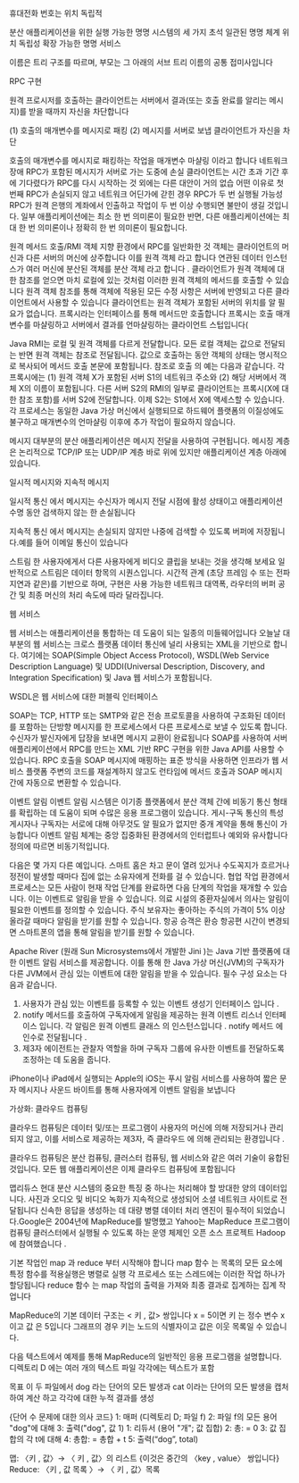 휴대전화 번호는 위치 독립적

분산 애플리케이션을 위한 실행 가능한 명명 시스템의 세 가지 초석
  일관된 명명 체계
  위치 독립성 
  확장 가능한 명명 서비스
  
이름은 트리 구조를 따르며, 부모는 그 아래의 서브 트리 이름의 공통 접미사입니다
 


RPC 구현

원격 프로시저를 호출하는 클라이언트는 서버에서 결과(또는 호출 완료를 알리는 메시지)를 받을 때까지 자신을 차단합니다

(1) 호출의 매개변수를 메시지로 패킹
(2) 메시지를 서버로 보냅
클라이언트가 자신을 차단

호출의 매개변수를 메시지로 패킹하는 작업을 매개변수 마샬링 이라고 합니다
네트워크 장애
RPC가 포함된 메시지가 서버로 가는 도중에 손실
클라이언트는 시간 초과 기간 후에 기다렸다가 RPC를 다시 시작하는 것 외에는 다른 대안이 거의 없습
어떤 이유로 첫 번째 RPC가 손실되지 않고 네트워크 어딘가에 갇힌 경우 RPC가 두 번 실행될 가능성
RPC가 원격 은행의 계좌에서 인출하고 작업이 두 번 이상 수행되면 불만이 생길 것입니다. 일부 애플리케이션에는 최소 한 번 의미론이 필요한 반면, 다른 애플리케이션에는 최대 한 번 의미론이나 정확히 한 번 의미론이 필요합니다.

원격 메서드 호출/RMI
 객체 지향 환경에서 RPC를 일반화한 것
 객체는 클라이언트의 머신과 다른 서버의 머신에 상주합니다
이를 원격 객체 라고 합니다
연관된 데이터 인스턴스가 여러 머신에 분산된 객체를 분산 객체 라고 합니다
. 클라이언트가 원격 객체에 대한 참조를 얻으면 마치 로컬에 있는 것처럼 이러한 원격 객체의 메서드를 호출할 수 있습니다
원격 객체 참조를 통해 객체에 적용된 모든 수정 사항은 서버에 반영되고 다른 클라이언트에서 사용할 수 있습니다
 클라이언트는 원격 객체가 포함된 서버의 위치를 ​​알 필요가 없습니다. 
프록시라는 인터페이스를 통해 메서드만 호출합니다
프록시는 호출 매개변수를 마샬링하고 서버에서 결과를 언마샬링하는 클라이언트 스텁입니다(

Java RMI는 로컬 및 원격 객체를 다르게 전달합니다. 모든 로컬 객체는 값으로 전달되는 반면 원격 객체는 참조로 전달됩니다. 값으로 호출하는 동안 객체의 상태는 명시적으로 복사되어 메서드 호출 본문에 포함됩니다. 참조로 호출 의 예는 다음과 같습니다. 각 프록시에는 (1) 원격 객체 X가 포함된 서버 S1의 네트워크 주소와 (2) 해당 서버에서 객체 X의 이름이 포함됩니다. 다른 서버 S2의 RMI의 일부로 클라이언트는 프록시(X에 대한 참조 포함)를 서버 S2에 전달합니다. 이제 S2는 S1에서 X에 액세스할 수 있습니다. 각 프로세스는 동일한 Java 가상 머신에서 실행되므로 하드웨어 플랫폼의 이질성에도 불구하고 매개변수의 언마샬링 이후에 추가 작업이 필요하지 않습니다.


메시지
대부분의 분산 애플리케이션은 메시지 전달을 사용하여 구현됩니다. 
메시징 계층은 논리적으로 TCP/IP 또는 UDP/IP 계층 바로 위에 있지만 애플리케이션 계층 아래에 ​​있습니다. 

일시적 메시지와 지속적 메시지

 일시적 통신 에서 메시지는 수신자가 메시지 전달 시점에 활성 상태이고 애플리케이션 수명 동안 검색하지 않는 한 손실됩니다
 
지속적 통신 에서 메시지는 손실되지 않지만 나중에 검색할 수 있도록 버퍼에 저장됩니다.예를 들어 이메일 통신이 있습니다


 
 스트림
한 사용자에게서 다른 사용자에게 비디오 클립을 보내는 것을 생각해 보세요
일반적으로 스트림은 데이터 항목의 시퀀스입니다.
시간적 관계 (초당 프레임 수 또는 전파 지연과 같은)를 기반으로 하며, 구현은 사용 가능한 네트워크 대역폭, 라우터의 버퍼 공간 및 최종 머신의 처리 속도에 따라 달라집니다.

웹 서비스

웹 서비스는 애플리케이션을 통합하는 데 도움이 되는 일종의 미들웨어입니다
오늘날 대부분의 웹 서비스는 크로스 플랫폼 데이터 통신에 널리 사용되는 XML을 기반으로 합니다. 여기에는 SOAP(Simple Object Access Protocol), WSDL(Web Service Description Language) 및 UDDI(Universal Description, Discovery, and Integration Specification) 및 Java 웹 서비스가 포함됩니다.

WSDL은 웹 서비스에 대한 퍼블릭 인터페이스

SOAP는 TCP, HTTP 또는 SMTP와 같은 전송 프로토콜을 사용하여 구조화된 데이터를 포함하는 단방향 메시지를 한 프로세스에서 다른 프로세스로 보낼 수 있도록 합니다. 
수신자가 발신자에게 답장을 보내면 메시지 교환이 완료됩니다
SOAP를 사용하여 서버 애플리케이션에서 RPC를 만드는 XML 기반 RPC 구현을 위한 Java API를 사용할 수 있습니다. RPC 호출을 SOAP 메시지에 매핑하는 표준 방식을 사용하면 인프라가 웹 서비스 플랫폼 주변의 코드를 재설계하지 않고도 런타임에 메서드 호출과 SOAP 메시지 간에 자동으로 변환할 수 있습니다.


이벤트 알림
이벤트 알림 시스템은 이기종 플랫폼에서 분산 객체 간에 비동기 통신 형태를 확립하는 데 도움이 되며 수많은 응용 프로그램이 있습니다.
게시-구독 통신의 특성
게시자나 구독자는 서로에 대해 아무것도 알 필요가 없지만 중개 계약을 통해 통신이 가능합니다
이벤트 알림 체계는 중앙 집중화된 환경에서의 인터럽트나 예외와 유사합니다
정의에 따르면 비동기적입니다.

다음은 몇 가지 다른 예입니다. 스마트 홈은 차고 문이 열려 있거나 수도꼭지가 흐르거나 정전이 발생할 때마다 집에 없는 소유자에게 전화를 걸 수 있습니다. 협업 작업 환경에서 프로세스는 모든 사람이 현재 작업 단계를 완료하면 다음 단계의 작업을 재개할 수 있습니다. 이는 이벤트로 알림을 받을 수 있습니다. 의료 시설의 중환자실에서 의사는 알림이 필요한 이벤트를 정의할 수 있습니다. 주식 보유자는 좋아하는 주식의 가격이 5% 이상 올라갈 때마다 알림을 받기를 원할 수 있습니다. 항공 승객은 환승 항공편 시간이 변경되면 스마트폰의 앱을 통해 알림을 받기를 원할 수 있습니다.

Apache River (원래 Sun Microsystems에서 개발한 Jini )는 Java 기반 플랫폼에 대한 이벤트 알림 서비스를 제공합니다. 이를 통해 한 Java 가상 머신(JVM)의 구독자가 다른 JVM에서 관심 있는 이벤트에 대한 알림을 받을 수 있습니다. 필수 구성 요소는 다음과 같습니다.

1. 사용자가 관심 있는 이벤트를 등록할 수 있는 이벤트 생성기 인터페이스 입니다 .
2. notify 메서드를 호출하여 구독자에게 알림을 제공하는 원격 이벤트 리스너 인터페이스 입니다. 각 알림은 원격 이벤트 클래스 의 인스턴스입니다 . notify 메서드 에 인수로 전달됩니다 .
3. 제3자 에이전트는 관찰자 역할을 하며 구독자 그룹에 유사한 이벤트를 전달하도록 조정하는 데 도움을 줍니다.

iPhone이나 iPad에서 실행되는 Apple의 iOS는 푸시 알림 서비스를 사용하여 짧은 문자 메시지나 사운드 바이트를 통해 사용자에게 이벤트 알림을 보냅니다

가상화: 클라우드 컴퓨팅

클라우드 컴퓨팅은 데이터 및/또는 프로그램이 사용자의 머신에 의해 저장되거나 관리되지 않고, 이를 서비스로 제공하는 제3자, 즉 클라우드 에 의해 관리되는 환경입니다 .

클라우드 컴퓨팅은 분산 컴퓨팅, 클러스터 컴퓨팅, 웹 서비스와 같은 여러 기술이 융합된 것입니다.
 모든 웹 애플리케이션은 이제 클라우드 컴퓨팅에 포함됩니다

맵리듀스
현대 분산 시스템의 중요한 특징 중 하나는 처리해야 할 방대한 양의 데이터입니다. 
 사진과 오디오 및 비디오 녹화가 지속적으로 생성되어 소셜 네트워크 사이트로 전달됩니다
신속한 응답을 생성하는 데 대량 병렬 데이터 처리 엔진이 필수적이 되었습니다.Google은 2004년에 MapReduce를 발명했고
Yahoo는 MapReduce 프로그램이 컴퓨팅 클러스터에서 실행될 수 있도록 하는 운영 체제인 오픈 소스 프로젝트 Hadoop 에 참여했습니다 .


기본 작업인 map 과 reduce 부터 시작해야 합니다
map 함수 는 목록의 모든 요소에 특정 함수를 적용실행은 병렬로 실행
각 프로세스 또는 스레드에는 이러한 작업 하나가 할당됩니다
 reduce 함수 는 map 작업의 출력을 가져와 최종 결과로 집계하는 집계 작업니다

MapReduce의 기본 데이터 구조는 < 키 , 값> 쌍입니다
x = 5이면 키 는 정수 변수 x 이고 값 은 5입니다
그래프의 경우 키는 노드의 식별자이고 값은 이웃 목록일 수 있습니다.

다음 텍스트에서 예제를 통해 MapReduce의 일반적인 응용 프로그램을 설명합니다.
디렉토리 D 에는 여러 개의 텍스트 파일
각각에는 텍스트가 포함

목표
이 두 파일에서 dog 라는 단어의 모든 발생과 cat 이라는 단어의 모든 발생을 캡처하여 계산 하고 각각에 대한 누적 결과를 생성

{단어 수 문제에 대한 의사 코드}
1: 매퍼 (디렉토리 D; 파일 f)
2: 파일 f의 모든 용어 "dog"에 대해
3: 출력("dog", 값 1)
1: 리듀서 (용어 "개"; 값 집합)
2: 총: = 0
3: 값 집합의 각 t에 대해
4: 총합: = 총합 + t
5: 출력(“dog”, total)

맵: 〈키 , 값〉→ 〈 키 , 값〉의 리스트
{이것은 중간의 〈key , value〉 쌍입니다}
Reduce: 〈키 , 값 목록 〉→ 〈 키 , 값〉목록












































































































































































































































































































































